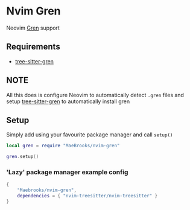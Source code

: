 # Nvim Gren

Neovim [Gren](https://gren-lang.org/) support

## Requirements

- [tree-sitter-gren](https://github.com/MaeBrooks/tree-sitter-gren/blob/main/editors/nvim/README.md)

## NOTE

All this does is configure Neovim to automatically detect `.gren` files and setup [tree-sitter-gren](https://github.com/MaeBrooks/tree-sitter-gren/blob/main/editors/nvim/README.md) to automatically install gren

## Setup

Simply add using your favourite package manager and call `setup()`

```lua
local gren = require "MaeBrooks/nvim-gren"

gren.setup()
```

### 'Lazy' package manager example config

```lua
{
    "Maebrooks/nvim-gren",
    dependencies = { "nvim-treesitter/nvim-treesitter" }
}
```
